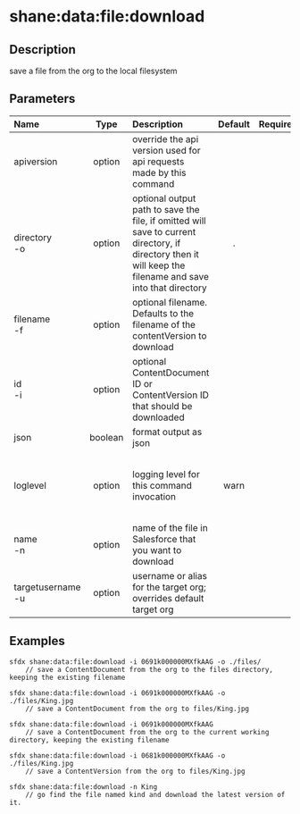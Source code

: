 <!-- This file has been generated with command 'sfdx hardis:doc:plugin:generate'. Please do not update it manually or it may be overwritten -->
# shane:data:file:download

## Description

save a file from the org to the local filesystem

## Parameters

|Name|Type|Description|Default|Required|Options|
|:---|:--:|:----------|:-----:|:------:|:-----:|
|apiversion|option|override the api version used for api requests made by this command||||
|directory<br/>-o|option|optional output path to save the file, if omitted will save to current directory, if directory then it will keep the filename and save into that directory|.|||
|filename<br/>-f|option|optional filename.  Defaults to the filename of the contentVersion to download||||
|id<br/>-i|option|optional ContentDocument ID or ContentVersion ID that should be downloaded||||
|json|boolean|format output as json||||
|loglevel|option|logging level for this command invocation|warn||trace<br/>debug<br/>info<br/>warn<br/>error<br/>fatal|
|name<br/>-n|option|name of the file in Salesforce that you want to download||||
|targetusername<br/>-u|option|username or alias for the target org; overrides default target org||||

## Examples

```shell
sfdx shane:data:file:download -i 0691k000000MXfkAAG -o ./files/
    // save a ContentDocument from the org to the files directory, keeping the existing filename
```

```shell
sfdx shane:data:file:download -i 0691k000000MXfkAAG -o ./files/King.jpg
    // save a ContentDocument from the org to files/King.jpg
```

```shell
sfdx shane:data:file:download -i 0691k000000MXfkAAG
    // save a ContentDocument from the org to the current working directory, keeping the existing filename
```

```shell
sfdx shane:data:file:download -i 0681k000000MXfkAAG -o ./files/King.jpg
    // save a ContentVersion from the org to files/King.jpg
```

```shell
sfdx shane:data:file:download -n King
    // go find the file named kind and download the latest version of it.
```


